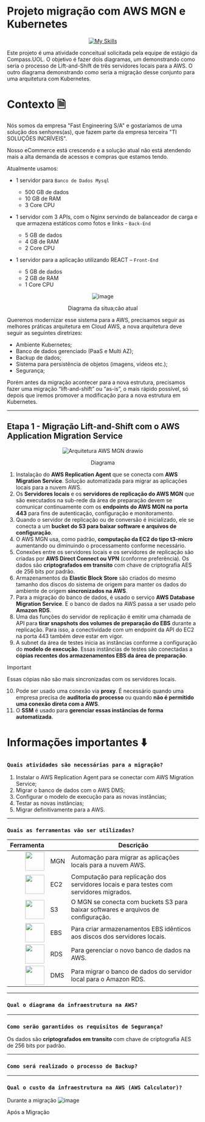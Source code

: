 # Projeto migração com AWS MGN e Kubernetes
<div align="center">

[![My Skills](https://skillicons.dev/icons?i=aws,kubernetes)](https://skillicons.dev)

</div>

Este projeto é uma atividade conceitual solicitada pela equipe de estágio da Compass.UOL. O objetivo é fazer dois diagramas, um demonstrando como seria o processo de Lift-and-Shift de três servidores locais para a AWS. O outro diagrama demonstrando como seria a migração desse conjunto para uma arquitetura com Kubernetes.

# Contexto 🗎
Nós somos da empresa "Fast Engineering S/A" e gostaríamos de uma solução dos senhores(as), que fazem parte da empresa terceira "TI SOLUÇÕES INCRÍVEIS".

Nosso eCommerce está crescendo e a solução atual não está atendendo mais a alta demanda de acessos e compras que estamos tendo.

Atualmente usamos:

- 1 servidor para `Banco de Dados Mysql` 
   - 500 GB de dados
   - 10 GB de RAM
   - 3 Core CPU

- 1 servidor com 3 APIs, com o Nginx servindo de balanceador de carga e que armazena estáticos como fotos e links - `Back-End`
   - 5 GB de dados
   - 4 GB de RAM
   - 2 Core CPU

- 1 servidor para a aplicação utilizando REACT – `Front-End`
   - 5 GB de dados
   - 2 GB de RAM
   - 1 Core CPU





<div align="center">

![image](https://github.com/user-attachments/assets/aed6046f-9050-4a13-8b6b-cad808b385ce)
<p>Diagrama da situa;cão atual</p>

</div>

Queremos modernizar esse sistema para a AWS, precisamos seguir as melhores práticas arquitetura em Cloud AWS, a nova arquitetura deve seguir as seguintes diretrizes:

- Ambiente Kubernetes;
- Banco de dados gerenciado (PaaS e Multi AZ);
- Backup de dados;
- Sistema para persistência de objetos (imagens, vídeos etc.);
- Segurança;

Porém antes da migração acontecer para a nova estrutura, precisamos fazer uma migração “lift-and-shift” ou “as-is”, o mais rápido possível, só depois que iremos promover a modificação para a nova estrutura em Kubernetes.




---

## Etapa 1 - Migração Lift-and-Shift com o AWS Application Migration Service

<div align="center">

![Arquitetura AWS MGN drawio](https://github.com/user-attachments/assets/98df3074-4902-4331-87b8-8ffcab33c9b0)

Diagrama

</div>

1. Instalação do **AWS Replication Agent** que se conecta com **AWS Migration Service**. Solução automatizada para migrar as aplicações locais para a nuvem AWS.
2. Os **Servidores locais** e os **servidores de replicação do AWS MGN** que são executados na sub-rede da área de preparação devem se comunicar continuamente com os **endpoints do AWS MGN na porta 443** para fins de autenticação, configuração e monitoramento. 
3. Quando o servidor de replicação ou de conversão é inicializado, ele se conecta a um **bucket do S3 para baixar software e arquivos de configuração**.
4. O AWS MGN usa, como padrão, **computação da EC2 do tipo t3-micro** aumentando ou diminuindo o processamento conforme necessário. 
5. Conexões entre os servidores locais e os servidores de replicação são criadas por **AWS Direct Connect ou VPN** (conforme preferência). Os dados são **criptografados em transito** com chave de criptografia AES de 256 bits por padrão.
6. Armazenamentos da **Elastic Block Store** são criados do mesmo tamanho dos discos do sistema de origem para manter os dados do ambiente de origem **sincronizados na AWS**.
7. Para a migração do banco de dados, é usado o serviço **AWS Database Migration Service**. E o banco de dados na AWS passa a ser usado pelo **Amazon RDS**.
8. Uma das funções do servidor de replicação é emitir uma chamada de API para **tirar snapshots dos volumes de preparação do EBS** durante a replicação. Para isso, a conectividade com um endpoint da API do EC2 na porta 443 também deve estar em vigor.
9. A subnet da área de testes inicia as instâncias conforme a configuração do **modelo de execução**. Essas instâncias de testes são conectadas a **cópias recentes dos armazenamentos EBS da área de preparação**.

>[!important]
> Essas cópias não são mais sincronizadas com os servidores locais. 

10. Pode ser usado uma conexão via **proxy**. É necessário quando uma empresa precisa de **auditoria do processo** ou quando **não é permitido uma conexão direta com a AWS**.  
11. O **SSM** é usado para **gerenciar essas instâncias de forma automatizada**.


# Informações importantes ⬇️
### ``Quais atividades são necessárias para a migração?``

1. Instalar o AWS Replication Agent para se conectar com AWS Migration Service;
2. Migrar o banco de dados com o AWS DMS;
3. Configurar o modelo de execução para as novas instâncias;
4. Testar as novas instâncias;
5. Migrar definitivamente para a AWS. 

---

### `Quais as ferramentas vão ser utilizadas?`

| Ferramenta |  | Descrição |
| --------: | :----- | ----------- |
| <img src="https://cloud-icons.onemodel.app/aws/Architecture-Service-Icons_01312023/Arch_Migration-Transfer/64/Arch_AWS-Application-Migration-Service_64@5x.png" width="50"></img>       | MGN     | Automação para migrar as aplicações locais para a nuvem AWS.     |
| <img src="https://encrypted-tbn0.gstatic.com/images?q=tbn:ANd9GcRULf2JOHbvkPux8pEzQrkH70TVSpfgRMzgQA&s" width="50"></img>        | EC2     |  Computação para replicação dos servidores locais e para testes com servidores migrados.           |
| <img src="https://cdn.worldvectorlogo.com/logos/amazon-s3-simple-storage-service.svg" width="50"></img>        | S3     | O MGN se conecta com buckets S3 para baixar softwares e arquivos de configuração.       |
| <img src="https://cdn.worldvectorlogo.com/logos/amazon-elastic-block-store-1.svg" width="50"></img>        | EBS     |     Para criar armazenamentos EBS idênticos aos discos dos servidores locais.   |
| <img src="https://encrypted-tbn0.gstatic.com/images?q=tbn:ANd9GcQ7L7fI-Ozxh2ni9T2E7rgX_CU-VNMOpoXfwpIxYIaifUcJL_NQ0ZJi8mGHWNRdiFXmres&usqp=CAU" width="50"></img>        | RDS     |      Para gerenciar o novo banco de dados na AWS.       |   
| <img src="https://cloud-icons.onemodel.app/aws/Architecture-Service-Icons_01312023/Arch_Database/64/Arch_AWS-Database-Migration-Service_64@5x.png" width="50"></img>        | DMS     |    Para migrar o banco de dados do servidor local para o Amazon RDS.         |     
   
---
### ``Qual o diagrama da infraestrutura na AWS?``
---
### ``Como serão garantidos os requisitos de Segurança?``

Os dados são **criptografados em transito** com chave de criptografia AES de 256 bits por padrão.

---
### ``Como será realizado o processo de Backup?``

---

### ``Qual o custo da infraestrutura na AWS (AWS Calculator)?``

Durante a migração
![image](https://github.com/user-attachments/assets/fbe48cd3-0d24-4556-b0ca-398be3d7786c)

Após a Migração










